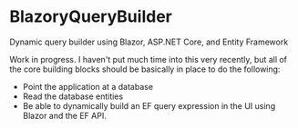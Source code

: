 # BlazoryQueryBuilder
Dynamic query builder using Blazor, ASP.NET Core, and Entity Framework

Work in progress.  I haven't put much time into this very recently, but all of the core building blocks should be basically in place to do the following:

- Point the application at a database
- Read the database entities
- Be able to dynamically build an EF query expression in the UI using Blazor and the EF API.

